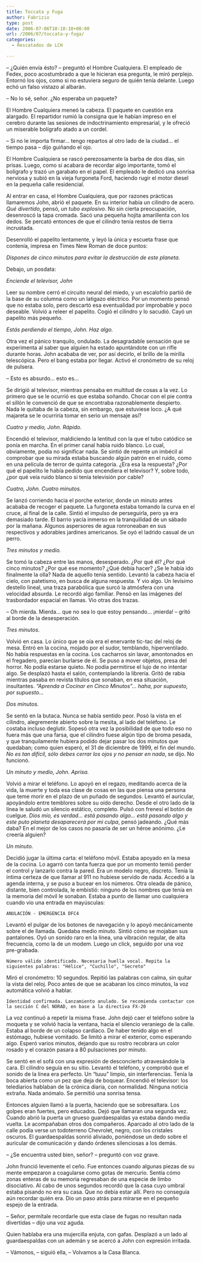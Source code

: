 ```yaml
---
title: Toccata y Fuga
author: Fabrizio
type: post
date: 2006-07-06T10:10:18+00:00
url: /2006/07/toccata-y-fuga/
categories:
  - Rescatados de LCH

---
```

&#8211; ¿Quién envía ésto? &#8211; preguntó el Hombre Cualquiera. El empleado de Fedex, poco acostumbrado a que le hicieran esa pregunta, le miró perplejo. Entornó los ojos, como si no estuviera seguro de quién tenía delante. Luego echó un falso vistazo al albarán.

&#8211; No lo sé, señor. ¿No esperaba un paquete?

El Hombre Cualquiera meneó la cabeza. El paquete en cuestión era alargado. El repartidor rumió la consigna que le habían impreso en el cerebro durante las sesiones de indoctrinamiento empresarial, y le ofreció un miserable bolígrafo atado a un cordel. 

&#8211; Si no le importa firmar&#8230; tengo repartos al otro lado de la ciudad&#8230; el tiempo pasa &#8211; dijo guiñando el ojo.

El Hombre Cualquiera se rascó perezosamente la barba de dos días, sin prisas. Luego, como si acabara de recordar algo importante, tomó el bolígrafo y trazó un garabato en el papel. El empleado le dedicó una sonrisa nerviosa y subió en la vieja furgoneta Ford, haciendo rugir el motor diesel en la pequeña calle residencial.

Al entrar en casa, el Hombre Cualquiera, que por razones prácticas llamaremos John, abrió el paquete. En su interior había un cilindro de acero. _Qué divertido_, pensó, _un tubo explosivo_. No sin cierta preocupación, desenroscó la tapa cromada. Sacó una pequeña hojita amarillenta con los dedos. Se percató entonces de que el cilindro tenía restos de tierra incrustada. 

Desenrolló el papelito lentamente, y leyó la única y escueta frase que contenía, impresa en Times New Roman de doce puntos:

_Dispones de cinco minutos para evitar la destrucción de este planeta._

Debajo, un posdata:

_Enciende el televisor, John_

Leer su nombre cerró el circuito neural del miedo, y un escalofrío partió de la base de su columna como un latigazo eléctrico. Por un momento pensó que no estaba solo, pero descartó esa eventualidad por improbable y poco deseable. Volvió a releer el papelito. Cogió el cilindro y lo sacudió. Cayó un papelito más pequeño.

_Estás perdiendo el tiempo, John. Haz algo._

Otra vez el pánico tranquilo, ondulado. La desagradable sensación que se experimenta al saber que alguien ha estado apuntándote con un rifle durante horas. John acababa de ver, por así decirlo, el brillo de la mirilla telescópica. Pero el bang estaba por llegar. Activó el cronómetro de su reloj de pulsera.

&#8211; Esto es absurdo&#8230; esto es&#8230;

Se dirigió al televisor, mientras pensaba en multitud de cosas a la vez. Lo primero que se le ocurrió es que estaba soñando. Chocar con el pie contra el sillón le convenció de que se encontraba razonablemente despierto. Nada le quitaba de la cabeza, sin embargo, que estuviese loco. ¿A qué majareta se le ocurriría tomar en serio un mensaje así?

_Cuatro y medio, John. Rápido._

Encendió el televisor, maldiciendo la lentitud con la que el tubo catódico se ponía en marcha. En el primer canal había ruido blanco. Lo cual, obviamente, podía no significar nada. Se sintió de repente un imbécil al comprobar que su mirada estaba buscando algún patrón en el ruido, como en una película de terror de quinta categoría. ¿Era esa la respuesta? ¿Por qué el papelito le había pedido que encendiera el televisor? Y, sobre todo, ¿por qué veía ruido blanco si tenía televisión por cable?

_Cuatro, John. Cuatro minutos._

Se lanzó corriendo hacia el porche exterior, donde un minuto antes acababa de recoger el paquete. La furgoneta estaba tomando la curva en el cruce, al final de la calle. Sintió el impulso de perseguirla, pero ya era demasiado tarde. El barrio yacía inmerso en la tranquilidad de un sábado por la mañana. Algunos aspersores de agua ronroneaban en sus respectivos y adorables jardines americanos. Se oyó el ladrido casual de un perro. 

_Tres minutos y medio._

Se tomó la cabeza entre las manos, desesperado. ¿Por qué él? ¿Por qué cinco minutos? ¿Por qué ese momento? ¿Qué debía hacer? ¿Se le había ido finalmente la olla? Nada de aquello tenía sentido. Levantó la cabeza hacia el cielo, con patetismo, en busca de alguna respuesta. Y vio algo. Un levísimo destello lineal, una traza parabólica que surcó la atmósfera con una velocidad absurda. Le recordó algo familiar. Pensó en las imágenes del trasbordador espacial en llamas. Vio otras dos trazas.

&#8211; Oh mierda. Mierda&#8230; que no sea lo que estoy pensando&#8230; ¡mierda! &#8211; gritó al borde de la desesperación.

_Tres minutos._

Volvió en casa. Lo único que se oía era el enervante tic-tac del reloj de mesa. Entró en la cocina, mojado por el sudor, temblando, hiperventilado. No había respuestas en la cocina. Los cacharros sin lavar, amontonados en el fregadero, parecían burlarse de él. Se puso a mover objetos, presa del horror. No podía estarse quieto. No podía permitirse el lujo de no intentar algo. Se desplazó hasta el salón, contemplando la librería. Gritó de rabia mientras pasaba en revista títulos que sonaban, en esa situación, insultantes. _&#8220;Aprenda a Cocinar en Cinco Minutos&#8221;&#8230; haha, por supuesto, por supuesto&#8230;_

_Dos minutos._

Se sentó en la butaca. Nunca se había sentido peor. Posó la vista en el cilindro, alegremente abierto sobre la mesita, al lado del teléfono. Le costaba incluso deglutir. Sopesó otra vez la posibilidad de que todo eso no fuera más que una farsa, que el cilindro fuese algún tipo de broma pesada, y que tranquilamente hubiera podido dejar pasar los dos minutos que quedaban; como quien esperó, el 31 de diciembre de 1999, el fin del mundo. _No es tan difícil, sólo debes cerrar los ojos y no pensar en nada_, se dijo. No funcionó.

_Un minuto y medio, John. Aprisa._

Volvió a mirar el teléfono. Lo apoyó en el regazo, meditando acerca de la vida, la muerte y toda esa clase de cosas en las que piensa una persona que teme morir en el plazo de un puñado de segundos. Levantó el auricular, apoyándolo entre temblores sobre su oído derecho. Desde el otro lado de la línea le saludó un silencio estático, completo. Pulsó con frenesí el botón de cuelgue. _Dios mío, es verdad&#8230; está pasando algo&#8230; está pasando algo y este puto planeta desaparecerá por mi culpa_, pensó jadeando. ¿Qué más daba? En el mejor de los casos no pasaría de ser un héroe anónimo. ¿Le creería alguien?

_Un minuto._

Decidió jugar la última carta: el teléfono móvil. Estaba apoyado en la mesa de la cocina. Lo agarró con tanta fuerza que por un momento temió perder el control y lanzarlo contra la pared. Era un modelo negro, discreto. Tenía la íntima certeza de que llamar al 911 no hubiese servido de nada. Accedió a la agenda interna, y se puso a bucear en los números. Otra oleada de pánico, distante, bien controlada, le embistió: ninguno de los nombres que tenía en la memoria del móvil le sonaban. Estaba a punto de llamar uno cualquiera cuando vio una entrada en mayúsculas:

`ANULACIÓN - EMERGENCIA DFC4`

Levantó el pulgar de los botones de navegación y lo apoyó mecánicamente sobre el de llamada. Quedaba medio minuto. Sintió cómo se mojaban sus pantalones. Oyó un sonido raro en la línea, una vibración regular, de alta frecuencia, como la de un modem. Luego un click, seguido por una voz pre-grabada.

`Número válido identificado. Necesaria huella vocal. Repita la siguientes palabras: "Hélice", "Cuchillo", "Secreto"`

Miró el cronómetro: 10 segundos. Repitió las palabras con calma, sin quitar la vista del reloj. Poco antes de que se acabaran los cinco minutos, la voz automática volvió a hablar. 

`Identidad confirmada. Lanzamiento anulado. Se recomienda contactar con la sección C del NORAD, en base a la directiva FX-20`

La voz continuó a repetir la misma frase. John dejó caer el teléfono sobre la moqueta y se volvió hacia la ventana, hacia el silencio veraniego de la calle. Estaba al borde de un colapso cardíaco. De haber tenido algo en el estómago, hubiese vomitado. Se limitó a mirar el exterior, como esperando algo. Esperó varios minutos, dejando que su rostro recobrara un color rosado y el corazón pasara a 80 pulsaciones por minuto.

Se sentó en el sofá con una expresión de desconcierto atravesándole la cara. El cilindro seguía en su sitio. Levantó el teléfono, y comprobó que el sonido de la línea era perfecto. Un &#8220;tuuu&#8221; limpio, sin interferencias. Tenía la boca abierta como un pez que deja de boquear. Encendió el televisor: los telediarios hablaban de la crónica diaria, con normalidad. Ninguna noticia extraña. Nada anómalo. Se permitió una sonrisa tensa.

Entonces alguien llamó a la puerta, haciendo que se sobresaltara. Los golpes eran fuertes, pero educados. Dejó que llamaran una segunda vez. Cuando abrió la puerta un grueso guardaespaldas ya estaba dando media vuelta. Le acompañaban otros dos compañeros. Aparcado al otro lado de la calle podía verse un todoterreno Chevrolet, negro, con los cristales oscuros. El guardaespaldas sonrió aliviado, poniéndose un dedo sobre el auricular de comunicación y dando órdenes silenciosas a los demás.

&#8211; ¿Se encuentra usted bien, señor? &#8211; preguntó con voz grave.

John frunció levemente el ceño. Fue entonces cuando algunas piezas de su mente empezaron a coagularse como gotas de mercurio. Sentía cómo zonas enteras de su memoria regresaban de una especie de limbo disociativo. Al cabo de unos segundos recordó que la casa cuyo umbral estaba pisando no era su casa. Que no debía estar allí. Pero no conseguía aún recordar quién era. Dio un paso atrás para mirarse en el pequeño espejo de la entrada. 

&#8211; Señor, permítale recordarle que esta clase de fugas no resultan nada divertidas &#8211; dijo una voz aguda. 

Quien hablaba era una mujercilla enjuta, con gafas. Desplazó a un lado al guardaespaldas con un ademán y se acercó a John con expresión irritada.

&#8211; Vámonos, &#8211; siguió ella, &#8211; Volvamos a la Casa Blanca.